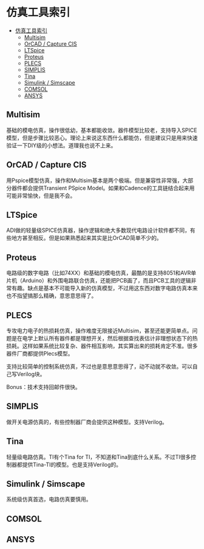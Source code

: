 # 仿真工具索引

- [仿真工具索引](#仿真工具索引)
  - [Multisim](#multisim)
  - [OrCAD / Capture CIS](#orcad--capture-cis)
  - [LTSpice](#ltspice)
  - [Proteus](#proteus)
  - [PLECS](#plecs)
  - [SIMPLIS](#simplis)
  - [Tina](#tina)
  - [Simulink / Simscape](#simulink--simscape)
  - [COMSOL](#comsol)
  - [ANSYS](#ansys)

## Multisim

基础的模电仿真，操作很低幼，基本都能收敛。器件模型比较老，支持导入SPICE模型，但是步骤比较恶心。理论上来说这东西什么都能仿，但是建议只是用来快速验证一下DIY级的小想法。道理我也说不上来。

## OrCAD / Capture CIS

用Pspice模型仿真，操作和Multisim基本是两个极端。但是兼容性非常强，大部分器件都会提供Transient PSpice Model。如果和Cadence的工具链结合起来用可能非常愉快，但是我不会。

## LTSpice

ADI做的轻量级SPICE仿真器，操作逻辑和绝大多数现代电路设计软件都不同，有些地方甚至相反。但是如果熟悉起来其实是比OrCAD简单不少的。

## Proteus

电路级的数字电路（比如74XX）和基础的模电仿真，最酷的是支持8051和AVR单片机（Arduino）和外围电路联合仿真，还能把PCB画了，而且PCB工具的逻辑非常有趣。缺点是基本不可能导入新的仿真模型，不过用这东西对数字电路仿真本来也不指望搞那么精确，意思意思得了。

## PLECS

专攻电力电子的热损耗仿真，操作难度无限接近Multisim，甚至还能更简单点。问题是在电学上默认所有器件都是理想开关，然后根据查找表估计非理想状态下的热损耗。这样如果系统比较复杂、器件相互影响，其实算出来的损耗肯定不准。很多器件厂商都提供Plecs模型。

支持比较简单的控制系统仿真，不过也是意思意思得了，动不动就不收敛。可以自己写Verilog块。

Bonus：技术支持回邮件很快。

## SIMPLIS

做开关电源仿真的，有些控制器厂商会提供这种模型。支持Verilog。

## Tina

轻量级电路仿真。TI有个Tina for TI，不知道和Tina到底什么关系。不过TI很多控制器都提供Tina-TI的模型。也是支持Verilog的。

## Simulink / Simscape

系统级仿真首选，电路仿真要慎用。

## COMSOL

## ANSYS
